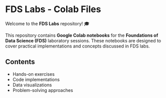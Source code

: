 # FDS Labs - Colab Files

Welcome to the **FDS Labs** repository! 🎓

This repository contains **Google Colab notebooks** for the **Foundations of Data Science (FDS)** laboratory sessions. These notebooks are designed to cover practical implementations and concepts discussed in FDS labs.

## Contents

- Hands-on exercises
- Code implementations
- Data visualizations
- Problem-solving approaches
